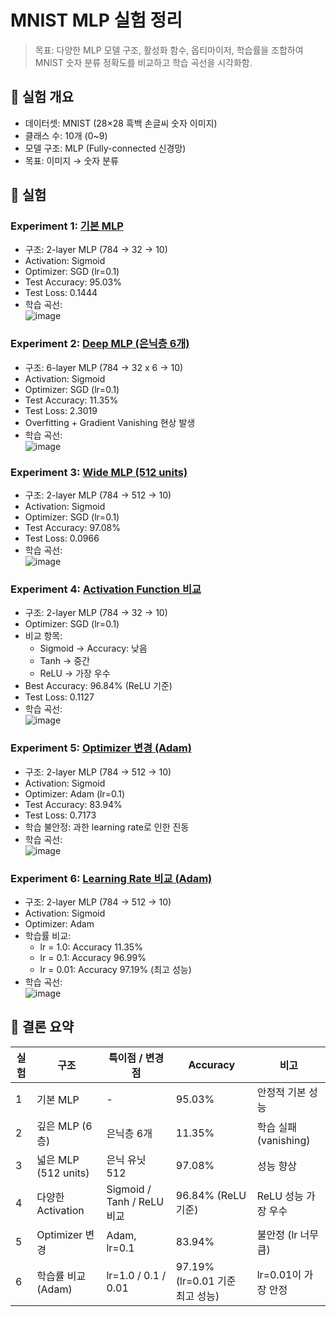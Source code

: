 #  MNIST MLP 실험 정리

> 목표: 다양한 MLP 모델 구조, 활성화 함수, 옵티마이저, 학습률을 조합하여 MNIST 숫자 분류 정확도를 비교하고 학습 곡선을 시각화함.

## 📌 실험 개요
- 데이터셋: MNIST (28×28 흑백 손글씨 숫자 이미지)
- 클래스 수: 10개 (0~9)
- 모델 구조: MLP (Fully-connected 신경망)
- 목표: 이미지 → 숫자 분류

## 🧪 실험
### Experiment 1: [기본 MLP](https://github.com/erika0915/artificial-intelligence/blob/main/mlp/01_%EA%B8%B0%EB%B3%B8MLP%EB%AA%A8%EB%8D%B8.ipynb)

- 구조: 2-layer MLP (784 → 32 → 10)
- Activation: Sigmoid
- Optimizer: SGD (lr=0.1)
- Test Accuracy: 95.03%
- Test Loss: 0.1444
- 학습 곡선:  
  ![image](https://github.com/user-attachments/assets/3f01fd5b-b7a5-4bc6-9295-3c40524defa9)


### Experiment 2: [Deep MLP (은닉층 6개)](https://github.com/erika0915/artificial-intelligence/blob/main/mlp/02_DeepMLP%EB%AA%A8%EB%8D%B8.ipynb) 

- 구조: 6-layer MLP (784 → 32 x 6 → 10)
- Activation: Sigmoid
- Optimizer: SGD (lr=0.1)
- Test Accuracy: 11.35%
- Test Loss: 2.3019
- Overfitting + Gradient Vanishing 현상 발생
- 학습 곡선:  
  ![image](https://github.com/user-attachments/assets/e4e69cda-492c-47ca-ac64-d2c1dbfcc9cc)



### Experiment 3: [Wide MLP (512 units)](https://github.com/erika0915/artificial-intelligence/blob/main/mlp/03_WideMLP%EB%AA%A8%EB%8D%B8.ipynb)

- 구조: 2-layer MLP (784 → 512 → 10)
- Activation: Sigmoid
- Optimizer: SGD (lr=0.1)
- Test Accuracy: 97.08%
- Test Loss: 0.0966
- 학습 곡선:  
  ![image](https://github.com/user-attachments/assets/ff0523c9-61ca-48d3-ad6f-ff4c4d43a54d)



### Experiment 4: [Activation Function 비교](https://github.com/erika0915/artificial-intelligence/blob/main/mlp/04_activation_compare.ipynb)

- 구조: 2-layer MLP (784 → 32 → 10)
- Optimizer: SGD (lr=0.1)
- 비교 항목:
  - Sigmoid → Accuracy: 낮음
  - Tanh → 중간
  - ReLU → 가장 우수
- Best Accuracy: 96.84% (ReLU 기준)
- Test Loss: 0.1127
- 학습 곡선:  
  ![image](https://github.com/user-attachments/assets/0593367b-6932-4ed4-a269-283de55cc539)



### Experiment 5: [Optimizer 변경 (Adam)](https://github.com/erika0915/artificial-intelligence/blob/main/mlp/05_optimizer_adam.ipynb) 

- 구조: 2-layer MLP (784 → 512 → 10)
- Activation: Sigmoid
- Optimizer: Adam (lr=0.1)
- Test Accuracy: 83.94%
- Test Loss: 0.7173
- 학습 불안정: 과한 learning rate로 인한 진동
- 학습 곡선:  
  ![image](https://github.com/user-attachments/assets/32d597e1-c5e0-412d-ae38-ce7b5c76e423)



### Experiment 6: [Learning Rate 비교 (Adam)](https://github.com/erika0915/artificial-intelligence/blob/main/mlp/06_lr_experiments.ipynb)

- 구조: 2-layer MLP (784 → 512 → 10)
- Activation: Sigmoid
- Optimizer: Adam
- 학습률 비교:
  - lr = 1.0: Accuracy 11.35%
  - lr = 0.1: Accuracy 96.99%
  - lr = 0.01: Accuracy 97.19% (최고 성능)
- 학습 곡선:  
  ![image](https://github.com/user-attachments/assets/aa6a2b28-2bc0-4a50-8d01-fa2bb2d20f29)



## 📌 결론 요약

| 실험 | 구조                  | 특이점 / 변경점              | Accuracy                          | 비고                               |
|------|-----------------------|-------------------------------|-----------------------------------|------------------------------------|
| 1    | 기본 MLP              | -                             | 95.03%                            | 안정적 기본 성능                   |
| 2    | 깊은 MLP (6층)        | 은닉층 6개                    | 11.35%                            | 학습 실패 (vanishing)              |
| 3    | 넓은 MLP (512 units)  | 은닉 유닛 512                 | 97.08%                            | 성능 향상                          |
| 4    | 다양한 Activation     | Sigmoid / Tanh / ReLU 비교   | 96.84% (ReLU 기준)                | ReLU 성능 가장 우수                |
| 5    | Optimizer 변경        | Adam, lr=0.1                  | 83.94%                            | 불안정 (lr 너무 큼)                |
| 6    | 학습률 비교 (Adam)    | lr=1.0 / 0.1 / 0.01           | 97.19% (lr=0.01 기준 최고 성능)   | lr=0.01이 가장 안정                |


